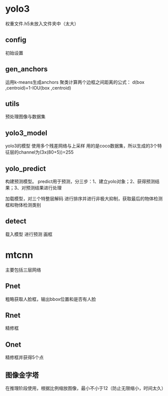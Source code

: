 
# yolo3
权重文件.h5未放入文件夹中（太大）
## config 
初始设置
## gen_anchors 
运用k-means生成anchors
聚类计算两个边框之间距离的公式：
d(box ,centroid)=1-IOU(box ,centroid)
## utils
预处理图像与数据集

## yolo3_model
yolo3的模型
使用多个残差网络与上采样
用的是coco数据集，所以生成的3个特征层的channel为(3x(80+5))=255

## yolo_predict

构建预测模型。
predict用于预测，分三步：1、建立yolo对象；2、获得预测结果；3、对预测结果进行处理

加载模型，对三个特整层解码
进行排序并进行非极大抑制，获取最后的物体检测框和物体检测类别

## detect
载入模型
进行预测
画框


# mtcnn
主要包括三层网络
## Pnet
粗略获取人脸框，输出bbox位置和是否有人脸
## Rnet
精修框
## Onet
精修框并获得5个点

## 图像金字塔
在推理阶段使用，根据比例缩放图像，最小不小于12（防止无限缩小，时间太久）

